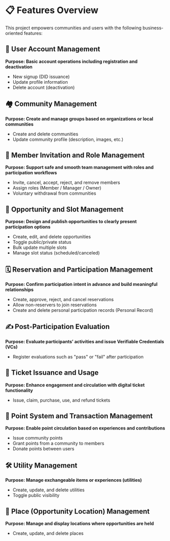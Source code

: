 # 📋 Features Overview

This project empowers communities and users with the following business-oriented features:

## 👤 User Account Management
**Purpose: Basic account operations including registration and deactivation**

- New signup (DID issuance)
- Update profile information
- Delete account (deactivation)

## 🏘️ Community Management
**Purpose: Create and manage groups based on organizations or local communities**

- Create and delete communities
- Update community profile (description, images, etc.)

## 👥 Member Invitation and Role Management
**Purpose: Support safe and smooth team management with roles and participation workflows**

- Invite, cancel, accept, reject, and remove members
- Assign roles (Member / Manager / Owner)
- Voluntary withdrawal from communities

## 🎯 Opportunity and Slot Management
**Purpose: Design and publish opportunities to clearly present participation options**

- Create, edit, and delete opportunities
- Toggle public/private status
- Bulk update multiple slots
- Manage slot status (scheduled/canceled)

## 🗓️ Reservation and Participation Management
**Purpose: Confirm participation intent in advance and build meaningful relationships**

- Create, approve, reject, and cancel reservations
- Allow non-reservers to join reservations
- Create and delete personal participation records (Personal Record)

## ✍️ Post-Participation Evaluation
**Purpose: Evaluate participants’ activities and issue Verifiable Credentials (VCs)**

- Register evaluations such as "pass" or "fail" after participation

## 🎫 Ticket Issuance and Usage
**Purpose: Enhance engagement and circulation with digital ticket functionality**

- Issue, claim, purchase, use, and refund tickets

## 💸 Point System and Transaction Management
**Purpose: Enable point circulation based on experiences and contributions**

- Issue community points
- Grant points from a community to members
- Donate points between users

## 🛠️ Utility Management
**Purpose: Manage exchangeable items or experiences (utilities)**

- Create, update, and delete utilities
- Toggle public visibility

## 📍 Place (Opportunity Location) Management
**Purpose: Manage and display locations where opportunities are held**

- Create, update, and delete places

